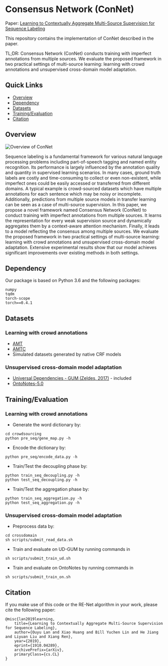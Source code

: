 # Consensus Network (ConNet)

Paper: [Learning to Contextually Aggregate Multi-Source Supervision for Sequence Labeling](https://arxiv.org/abs/1910.04289)

This repository contains the implementation of ConNet described in the paper.

TL;DR: Consensus Network (ConNet) conducts training with imperfect annotations from multiple sources. We evaluate the proposed framework in two practical settings of multi-source learning: learning with crowd annotations and unsupervised cross-domain model adaptation. 

## Quick Links
* [Overview](#Overview)
* [Dependency](#Dependency)
* [Datasets](#Datasets)
* [Training/Evaluation](#Training/Evaluation)
* [Citation](#Citation)

## Overview

![Overview of ConNet](https://github.com/INK-USC/ConNet/blob/master/images/overview.png)

Sequence labeling is a fundamental framework for various natural language processing problems including part-of-speech tagging and named entity recognition. Its performance is largely influenced by the annotation quality and quantity in supervised learning scenarios. In many cases, ground truth labels are costly and time-consuming to collect or even non-existent, while imperfect ones could be easily accessed or transferred from different domains. A typical example is crowd-sourced datasets which have multiple annotations for each sentence which may be noisy or incomplete. Additionally, predictions from multiple source models in transfer learning can be seen as a case of multi-source supervision. In this paper, we propose a novel framework named Consensus Network (ConNet) to conduct training with imperfect annotations from multiple sources. It learns the representation for every weak supervision source and dynamically aggregates them by a context-aware attention mechanism. Finally, it leads to a model reflecting the consensus among multiple sources. We evaluate the proposed framework in two practical settings of multi-source learning: learning with crowd annotations and unsupervised cross-domain model adaptation. Extensive experimental results show that our model achieves significant improvements over existing methods in both settings.

## Dependency

Our package is based on Python 3.6 and the following packages:
```
numpy
tqdm
torch-scope
torch==0.4.1
```

## Datasets
### Learning with crowd annotations
* [AMT](https://github.com/INK-USC/ConNet/tree/master/crowdsourcing/data/AMT)
* [AMTC](https://github.com/INK-USC/ConNet/tree/master/crowdsourcing/data/AMTC)
* Simulated datasets generated by native CRF models
### Unsupervised cross-domain model adaptation
* [Universal Dependencies - GUM (Zeldes, 2017)](https://github.com/INK-USC/ConNet/tree/master/crossdomain/data/ud-treebanks-v2.3/UD_English-GUM) - included
* [OntoNotes-5.0](https://github.com/yuchenlin/OntoNotes-5.0-NER-BIO/releases)

## Training/Evaluation
### Learning with crowd annotations

* Generate the word dictionary by:
```
cd crowdsourcing
python pre_seq/gene_map.py -h
```

* Encode the dictionary by:
```
python pre_seq/encode_data.py -h
```

* Train/Test the decoupling phase by:
```
python train_seq_decoupling.py -h
python test_seq_decoupling.py -h
```

* Train/Test the aggregation phase by:
```
python train_seq_aggregation.py -h
python test_seq_aggregation.py -h
```

### Unsupervised cross-domain model adaptation

* Preprocess data by: 
```
cd crossdomain
sh scripts/submit_read_data.sh
```

* Train and evaluate on UD-GUM by running commands in
```
sh scripts/submit_train_ud.sh
```

* Train and evaluate on OntoNotes by running commands in
```
sh scripts/submit_train_on.sh
```

## Citation
If you make use of this code or the RE-Net algorithm in your work, please cite the following paper:
```
@misc{lan2019learning,
    title={Learning to Contextually Aggregate Multi-Source Supervision for Sequence Labeling},
    author={Ouyu Lan and Xiao Huang and Bill Yuchen Lin and He Jiang and Liyuan Liu and Xiang Ren},
    year={2019},
    eprint={1910.04289},
    archivePrefix={arXiv},
    primaryClass={cs.CL}
}
```


